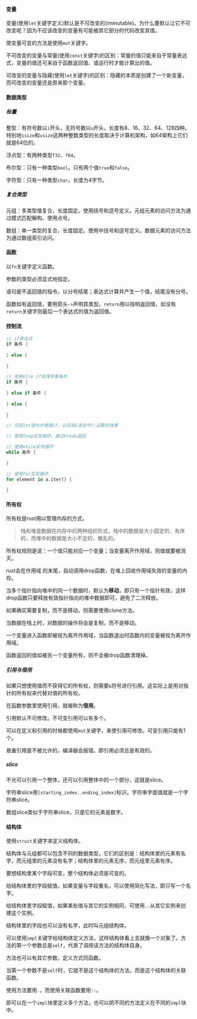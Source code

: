 #### 变量

变量(使用`let`关键字定义)默认是不可改变的(immutable)。为什么要默认让它不可改变呢？因为不应该改变的变量有可能被其它部分的代码改变其值。

使变量可变的方法是使用`mut`关键字。

不可改变的变量与常量(使用`const`关键字)的区别：常量的值只能来自于常量表达式，变量的值还可来自于函数返回值、或运行时才能计算出的值。

可改变的变量与隐藏(使用`let`关键字)的区别：隐藏的本质是创建了一个新变量，而可改变的变量还是原来那个变量。

#### 数据类型

##### 标量

整型：有符号数以`i`开头，无符号数以`u`开头。长度有8、16、32、64、128四种。特别地`isize`和`usize`这两种整数类型的长度取决于计算机架构，如64架构上它们就是64位的。

浮点型：有两种类型`f32`、`f64`。

布尔型：只有一种类型`bool`。只有两个值`true`和`false`。

字符型：只有一种类型`char`。长度为4字节。

##### 复合类型

元组：多类型值复合，长度固定。使用括号和逗号定义。元组元素的访问方法为通过模式匹配解构、使用点号。

数组：单一类型的复合，长度固定。使用中括号和逗号定义。数据元素的访问方法为通过数组索引访问。

#### 函数

以`fn`关键字定义函数。

参数的类型必须显式地指定。

语句是不返回值的指令，以分号结尾；表达式计算并产生一个值，结尾没有分号。

函数如有返回值，要用箭头`->`声明其类型。`return`用以指明返回值，如没有`return`关键字则最后一个表达式的值为返回值。

#### 控制流

```rust
// if表达式
if 条件 {
    
} else {
    
}

// 使用else if处理多重条件
if 条件 {
    
} else if 条件 {
    
} else {
    
}

// 可在let语句中使用if，以实现C语言中?:运算的效果

// 使用loop实现循环，通过break返回

// 使用while实现循环
while 条件 {
    
}

// 使用for实现循环
for element in a.iter() {
    
}
```

#### 所有权

所有权是rust用以管理内存的方式。

> 栈和堆是数据在内存中的两种组织形式。栈中的数据是大小固定的、有序的，而堆中的数据是大小不定的、散乱的。

所有权规则是说：一个值只能对应一个变量；当变量离开作用域，则值就要被消灭。

rust会在作用域 的末尾，自动调用drop函数，在堆上回收作用域失效的变量的内存。

当多个指针指向堆中的同一个数据时，默认为**移动**，即只有一个指针有效，这样drop函数只要释放有效指针指向的堆中数据即可，避免了二次释放。

如果确实需要复制，而不是移动，则需要使用clone方法。

当数据在栈上时，对数据的操作将会是复制，而不是移动。

一个变量进入函数即被视为离开作用域，当函数退出时函数内的变量被视为离开作用域。

函数返回的值如被另一个变量所有，则不会被drop函数清理掉。

##### 引用与借用

如果只想使用值而不获得它的所有权，则需要`&`符号进行引用。这实际上是用对指针的所有权来代替对值的所有权。

在函数参数里使用引用，就被称为**借用**。

引用默认不可修改。不可变引用可以有多个。

可以在定义和引用的时候都使用`mut`关键字，来使引用可修改。可变引用只能有1个。

悬垂引用是不被允许的，编译器会报错。即引用必须总是有效的。

##### slice

不光可以引用一个整体，还可以引用整体中的一个部分，这就是slice。

字符串slice用`[starting_index..ending_index]`标识。字符串字面值就是一个字符串slice。

数组slice类似于字符串slice，只是它的元素是数字。

#### 结构体

使用`struct`关键字来定义结构体。

结构体与元组都可以包含不同的数据类型，它们的区别是：结构体里的元素有名字，而元组里的元素没有名字；结构体里的元素无序，而元组里元素有序。

要想结构里某个字段可变，整个结构体必须是可变的。

给结构体里的字段赋值，如果变量与字段重名，可以使用简化写法，即只写一个名字。

给结构体里字段赋值，如果某些值与其它的实例相同，可使用`..`从其它实例来创建这个实例。

结构体里的字段也可以没有名字，此时叫元组结构体。

可以使用`impl`关键字给结构体定义方法，这样结构体看上去就像一个对象了。方法的第一个参数总是`self`，代表了调用该方法的结构体自身。

方法也可以有其它参数，定义方式同函数。

当第一个参数不是`self`时，它就不是这个结构体的方法，而是这个结构体的关联函数。

使用方法要用`.`，而使用关联函数要用`::`。

即可以在一个`impl`块里定义多个方法，也可以把不同的方法定义在不同的`impl`块中。